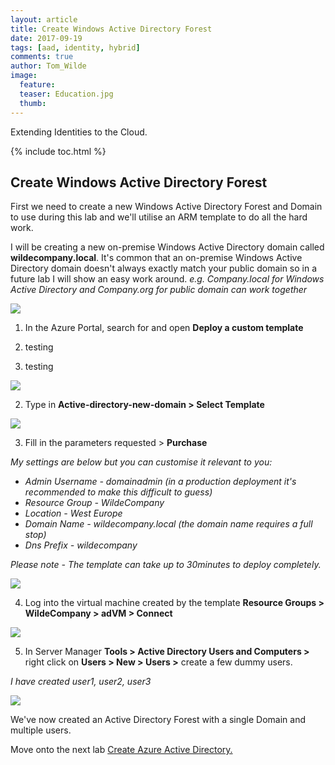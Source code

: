 ```yaml
---
layout: article
title: Create Windows Active Directory Forest
date: 2017-09-19
tags: [aad, identity, hybrid]
comments: true
author: Tom_Wilde
image:
  feature: 
  teaser: Education.jpg
  thumb: 
---
```

Extending Identities to the Cloud.

{% include toc.html %}

## Create Windows Active Directory Forest
First we need to create a new Windows Active Directory Forest and Domain to use during this lab and we'll utilise an ARM template to do all the hard work.

I will be creating a new on-premise Windows Active Directory domain called **wildecompany.local**. It's common that an on-premise Windows Active Directory domain doesn't always exactly match your public domain so in a future lab I will show an easy work around. *e.g. Company.local for Windows Active Directory and Company.org for public domain can work together*

![](../images/create-ad.png)

1. In the Azure Portal, search for and open **Deploy a custom template**

2. testing

4. testing

![](../images/ExtendingIdentities_1.1.png)

2. Type in **Active-directory-new-domain > Select Template**

![](../images/ExtendingIdentities_1.2.png)

3. Fill in the parameters requested > **Purchase** 

*My settings are below but you can customise it relevant to you:*
* *Admin Username - domainadmin (in a production deployment it's recommended to make this difficult to guess)*
* *Resource Group - WildeCompany*
* *Location - West Europe*
* *Domain Name - wildecompany.local (the domain name requires a full stop)*
* *Dns Prefix - wildecompany* 

*Please note - The template can take up to 30minutes to deploy completely.*

![](../images/ExtendingIdentities_1.3.png)

4. Log into the virtual machine created by the template **Resource Groups >  WildeCompany > adVM > Connect**

![](../images/ExtendingIdentities_1.4.png)

5. In Server Manager **Tools > Active Directory Users and Computers >** right click on **Users > New > Users >** create a few dummy users. 

*I have created user1, user2, user3*

![](../images/ExtendingIdentities_1.5.png)


We've now created an Active Directory Forest with a single Domain and multiple users.

Move onto the next lab [Create Azure Active Directory.](./create-ad.md)

